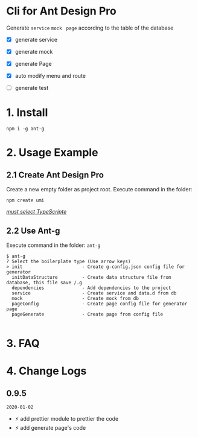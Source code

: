 # Cli for Ant Design Pro

Generate `service`   `mock`   ` page` according to the table of the database

- [x] generate service
- [x] generate  mock
- [x] generate  Page
- [x] auto modify menu and route
- [ ] generate   test


# 1. Install

```shell
npm i -g ant-g
```



# 2. Usage Example



## 2.1 Create Ant Design Pro

Create a new empty folder as project root. Execute command in the folder:

```shell
npm create umi
```

[*must select TypeScripte*](https://pro.ant.design/docs/getting-started) 



## 2.2 Use Ant-g

Execute command in the folder: `ant-g`

```shell
$ ant-g
? Select the boilerplate type (Use arrow keys)
> init                      - Create g-config.json config file for generator
  initDataStructure         - Create data structure file from database, this file save /.g
  dependencies              - Add dependencies to the project
  service                   - Create service and data.d from db
  mock                      - Create mock from db
  pageConfig                - Create page config file for generator page
  pageGenerate              - Create page from config file


```



# 3. FAQ





# 4. Change Logs

## 0.9.5

`2020-01-02`
* ⚡ add prettier module to prettier the code
* ⚡ add generate page's code 

  

